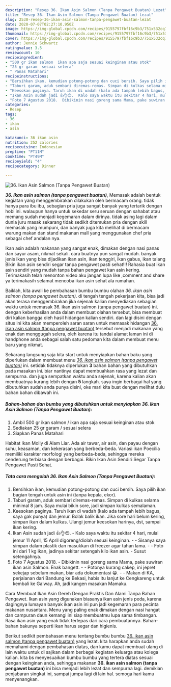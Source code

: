 ```yaml
---
description: "Resep 36. Ikan Asin Salmon (Tanpa Pengawet Buatan) Lezat"
title: "Resep 36. Ikan Asin Salmon (Tanpa Pengawet Buatan) Lezat"
slug: 2530-resep-36-ikan-asin-salmon-tanpa-pengawet-buatan-lezat
date: 2020-07-07T02:27:10.950Z
image: https://img-global.cpcdn.com/recipes/9155797fbf16c9b3/751x532cq70/36-ikan-asin-salmon-tanpa-pengawet-buatan-foto-resep-utama.jpg
thumbnail: https://img-global.cpcdn.com/recipes/9155797fbf16c9b3/751x532cq70/36-ikan-asin-salmon-tanpa-pengawet-buatan-foto-resep-utama.jpg
cover: https://img-global.cpcdn.com/recipes/9155797fbf16c9b3/751x532cq70/36-ikan-asin-salmon-tanpa-pengawet-buatan-foto-resep-utama.jpg
author: Jennie Schwartz
ratingvalue: 3.5
reviewcount: 10
recipeingredient:
- "500 gr ikan salmon  ikan apa saja sesuai keinginan atau stok"
- "25 gr garam  sesuai selera"
- " Panas Matahari"
recipeinstructions:
- "Bersihkan ikan, kemudian potong-potong dan cuci bersih. Saya pilih ikan bagian tengah untuk asin ini (tanpa kepala, ekor)."
- "Taburi garam, aduk sembari diremas-remas. Simpan di kulkas selama minimal 8 jam. Saya mulai bikin sore, jadi simpan kulkas semalaman."
- "Keesokan paginya. Taruh ikan di wadah (kalo ada tampah lebih bagus, saya gak punya) dan jemur. Bolak balik ikan. Jika sore hari belum kering, simpan ikan dalam kulkas. Ulangi jemur keesokan harinya, dst, sampai ikan kering."
- "Ikan Asin sudah jadi 👍👌😍.  Kalo saya waktu itu sekitar 4 hari, mulai jemur 11 April, 15 April digoreng/diolah sesuai keinginan.  Sisanya saya simpan dalam plastik dan masukkan di freezer agar tahan lama.   Foto ini dari 1 kg ikan, jadinya sekitar setengah kilo ikan asin.  Susut setengahnya."
- "Foto 7 Agustus 2018.  Dibikinin nasi goreng sama Mama, pake suwiran ikan asin Salmon. Enak bangett.   Potonya kurang cakep, ini jepret sekejap sebelum makan, biar ada dokumentasi 😁.   Makan di KA, perjalanan dari Bandung ke Bekasi, habis itu lanjut ke Cengkareng untuk kembali ke Galway. Ah, jadi kangen masakan Mamaku."
categories:
- Resep
tags:
- 36
- ikan
- asin

katakunci: 36 ikan asin 
nutrition: 252 calories
recipecuisine: Indonesian
preptime: "PT11M"
cooktime: "PT49M"
recipeyield: "4"
recipecategory: Dinner

---
```



![36. Ikan Asin Salmon (Tanpa Pengawet Buatan)](https://img-global.cpcdn.com/recipes/9155797fbf16c9b3/751x532cq70/36-ikan-asin-salmon-tanpa-pengawet-buatan-foto-resep-utama.jpg)

<b><i>36. ikan asin salmon (tanpa pengawet buatan)</i></b>, Memasak adalah bentuk kegiatan yang menggembirakan dilakukan oleh bermacam orang. tidak hanya para ibu ibu, sebagian pria juga sangat banyak yang tertarik dengan hobi ini. walaupun hanya untuk sekedar seru seruan dengan sahabat atau memang sudah menjadi kegemaran dalam dirinya. tidak asing lagi dalam dunia juru masak sekarang tidak sedikit ditemukan pria dengan skill memasak yang mumpuni, dan banyak juga kita melihat di bermacam warung makan dan stand makanan mall yang menggunakan chef pria sebagai chef andalan nya.

Ikan asin adalah makanan yang sangat enak, dimakan dengan nasi panas dan sayur asam, nikmat sekali. cara buatnya pun sangat mudah. banyak jenis ikan yang bisa dijadikan ikan asin, ikan tenggiri, ikan gabus, ikan talang Bikin ikan asin sendiri segar tanpa pengawet pasti sehat!!! Rahasia buat ikan asin sendiri yang mudah tanpa bahan pengawet kan asin kering. Terimakasih telah menonton video aku jangan lupa like ,comment and share ya terimakasih selamat mencoba ikan asin sehat ala rumahan.

Baiklah, kita awali ke pembahasan bumbu bumbu olahan <i>36. ikan asin salmon (tanpa pengawet buatan)</i>. di tengah tengah pekerjaan kita, bisa jadi akan terasa menggembirakan jika sejenak kalian menyediakan sebagian waktu untuk memasak 36. ikan asin salmon (tanpa pengawet buatan) ini. dengan keberhasilan anda dalam membuat olahan tersebut, bisa membuat diri kalian bangga oleh hasil hidangan kalian sendiri. dan lagi disini dengan situs ini kita akan memperoleh saran saran untuk memasak hidangan <u>36. ikan asin salmon (tanpa pengawet buatan)</u> tersebut menjadi makanan yang enak dan menggugah selera, oleh karena itu tandai alamat laman ini di handphone anda sebagai salah satu pedoman kita dalam membuat menu baru yang nikmat.


Sekarang langsung saja kita start untuk menyiapkan bahan baku yang diperlukan dalam membuat menu <u><i>36. ikan asin salmon (tanpa pengawet buatan)</i></u> ini. setidak tidaknya diperlukan <b>3</b> bahan bahan yang dibutuhkan pada masakan ini. biar nantinya dapat membuahkan rasa yang lezat dan sempurna. dan juga sempatkan waktu anda sejenak, karena kalian akan membuatnya kurang lebih dengan <b>5</b> langkah. saya ingin berbagai hal yang dibutuhkan sudah anda punya disini, oke mari kita buat dengan melihat dulu bahan bahan dibawah ini.

<!--inarticleads1-->

##### Bahan-bahan dan bumbu yang dibutuhkan untuk menyiapkan 36. Ikan Asin Salmon (Tanpa Pengawet Buatan):

1. Ambil 500 gr ikan salmon / ikan apa saja sesuai keinginan atau stok
1. Sediakan 25 gr garam / sesuai selera
1. Siapkan  Panas Matahari


Habitat Ikan Molly di Alam Liar. Ada air tawar, air asin, dan payau dengan suhu, keasaman, dan kekerasan yang berbeda-beda. Variasi ikan Poecilia memiliki karakter morfologi yang berbeda-beda, sehingga mereka cenderung terbiasa dengan berbagai. Bikin Ikan Asin Sendiri Segar Tanpa Pengawet Pasti Sehat. 

<!--inarticleads2-->

##### Tata cara mengolah 36. Ikan Asin Salmon (Tanpa Pengawet Buatan):

1. Bersihkan ikan, kemudian potong-potong dan cuci bersih. Saya pilih ikan bagian tengah untuk asin ini (tanpa kepala, ekor).
1. Taburi garam, aduk sembari diremas-remas. Simpan di kulkas selama minimal 8 jam. Saya mulai bikin sore, jadi simpan kulkas semalaman.
1. Keesokan paginya. Taruh ikan di wadah (kalo ada tampah lebih bagus, saya gak punya) dan jemur. Bolak balik ikan. Jika sore hari belum kering, simpan ikan dalam kulkas. Ulangi jemur keesokan harinya, dst, sampai ikan kering.
1. Ikan Asin sudah jadi 👍👌😍.  - Kalo saya waktu itu sekitar 4 hari, mulai jemur 11 April, 15 April digoreng/diolah sesuai keinginan. -  - Sisanya saya simpan dalam plastik dan masukkan di freezer agar tahan lama.  -  - Foto ini dari 1 kg ikan, jadinya sekitar setengah kilo ikan asin.  - Susut setengahnya.
1. Foto 7 Agustus 2018.  - Dibikinin nasi goreng sama Mama, pake suwiran ikan asin Salmon. Enak bangett.  -  - Potonya kurang cakep, ini jepret sekejap sebelum makan, biar ada dokumentasi 😁.  -  - Makan di KA, perjalanan dari Bandung ke Bekasi, habis itu lanjut ke Cengkareng untuk kembali ke Galway. Ah, jadi kangen masakan Mamaku.


Cara Membuat Ikan Asin Gereh Dengan Praktis Dan Alami Tanpa Bahan Pengawet. Ikan asin yang digunakan biasanya ikan asin jenis peda, karena dagingnya lumayan banyak ikan asin ini pun jadi kegemaran para pecinta makanan nusantara. Menu yang paling enak dimakan dengan nasi hangat dan campuran daun kemangi ini siap membuatmu lupa sama timbangan. Rasa ikan asin yang enak tidak terlepas dari cara pembuatannya. Bahan-bahan bakunya seperti ikan harus segar dan higienis. 

Berikut sedikit pembahasan menu tentang bumbu bumbu <u>36. ikan asin salmon (tanpa pengawet buatan)</u> yang lezat. kita harapkan anda sudah memahami dengan pembahasan diatas, dan kamu dapat membuat ulang di lain waktu untuk di sajikan dalam berbagai kegiatan keluarga atau kolega kalian. kita bs menyesuaikan bumbu bumbu yang tertera diatas sesuai dengan keinginan anda, sehingga makanan <b>36. ikan asin salmon (tanpa pengawet buatan)</b> ini bisa menjadi lebih lezat dan sempurna lagi. demikian penjabaran singkat ini, sampai jumpa lagi di lain hal. semoga hari kamu menyenangkan.
